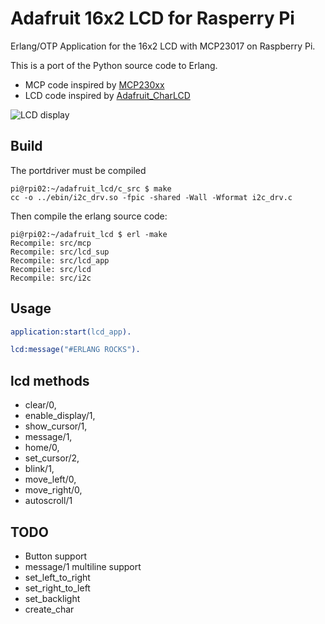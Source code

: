 # Adafruit 16x2 LCD for Rasperry Pi

Erlang/OTP Application for the 16x2 LCD with MCP23017 on Raspberry Pi.

This is a port of the Python source code to Erlang.

* MCP code inspired by [MCP230xx](https://github.com/adafruit/Adafruit_Python_GPIO/blob/master/Adafruit_GPIO/MCP230xx.py)
* LCD code inspired by [Adafruit_CharLCD](https://github.com/adafruit/Adafruit_Python_CharLCD/blob/master/Adafruit_CharLCD/Adafruit_CharLCD.py)

![LCD display](https://farm2.staticflickr.com/1486/25712163793_69ef335a30_z.jpg)

## Build

The portdriver must be compiled

```
pi@rpi02:~/adafruit_lcd/c_src $ make
cc -o ../ebin/i2c_drv.so -fpic -shared -Wall -Wformat i2c_drv.c
```

Then compile the erlang source code:

```
pi@rpi02:~/adafruit_lcd $ erl -make
Recompile: src/mcp
Recompile: src/lcd_sup
Recompile: src/lcd_app
Recompile: src/lcd
Recompile: src/i2c
```

## Usage

```erlang
application:start(lcd_app).

lcd:message("#ERLANG ROCKS").
```

## lcd methods

* clear/0,
* enable_display/1,
* show_cursor/1,
* message/1,
* home/0,
* set_cursor/2,
* blink/1,
* move_left/0,
* move_right/0,
* autoscroll/1

## TODO

* Button support
* message/1 multiline support
* set_left_to_right
* set_right_to_left
* set_backlight
* create_char
